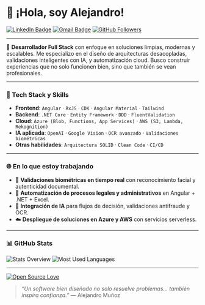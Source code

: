 
# 👋 ¡Hola, soy Alejandro!

[![LinkedIn Badge](https://img.shields.io/badge/-Alejandro%20Muñoz-blue?style=social&logo=Linkedin&logoColor=blue&link=https://www.linkedin.com/in/alejandromunozdev/)](https://www.linkedin.com/in/alejandromunozdev/)
[![Gmail Badge](https://img.shields.io/badge/-alejandromunozlezcano@gmail.com-c14438?style=social&logo=Gmail&logoColor=red&link=mailto:alejandromunozlezcano@gmail.com)](mailto:alejandromunozlezcano@gmail.com)
[![GitHub Followers](https://img.shields.io/github/followers/Alejoml07?label=Follow&style=social)](https://github.com/Alejoml07)

---

🎯 **Desarrollador Full Stack** con enfoque en soluciones limpias, modernas y escalables. Me especializo en el diseño de arquitecturas desacopladas, validaciones inteligentes con IA, y automatización cloud. Busco construir experiencias que no solo funcionen bien, sino que también se vean profesionales.

---

### 🚀 Tech Stack y Skills

- **Frontend**: `Angular` · `RxJS` · `CDK` · `Angular Material` · `Tailwind`
- **Backend**: `.NET Core` · `Entity Framework` · `DDD` · `FluentValidation`
- **Cloud**: `Azure (Blob, Functions, App Services)` · `AWS (S3, Lambda, Rekognition)`
- **IA aplicada**: `OpenAI` · `Google Vision` · `OCR avanzado` · `Validaciones biométricas`
- **Otras habilidades**: `Arquitectura SOLID` · `Clean Code` · `CI/CD`

---

### 🌐 En lo que estoy trabajando

- 🔐 **Validaciones biométricas en tiempo real** con reconocimiento facial y autenticidad documental.
- 📄 **Automatización de procesos legales y administrativos** en Angular + .NET + Excel.
- 🧠 **Integración de IA** para flujos de decisión, validaciones antifraude y OCR.
- ☁️ **Despliegue de soluciones en Azure y AWS** con servicios serverless.

---

### 📊 GitHub Stats

![Stats Overview](https://raw.githubusercontent.com/Alejoml07/github-stats-transparent/output/generated/overview.svg)
![Most Used Languages](https://raw.githubusercontent.com/Alejoml07/github-stats-transparent/output/generated/languages.svg)

---

[![Open Source Love](https://badges.frapsoft.com/os/v1/open-source.svg?v=102)](https://github.com/ellerbrock/open-source-badge/)

> _“Un software bien diseñado no solo resuelve problemas… también inspira confianza.”_ — Alejandro Muñoz
